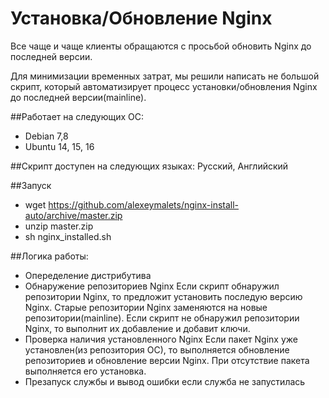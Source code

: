 # Установка/Обновление Nginx

Все чаще и чаще клиенты обращаются с просьбой обновить Nginx до последней версии.

Для минимизации временных затрат, мы решили написать не большой скрипт, который автоматизирует процесс установки/обновления Nginx до последней версии(mainline).

##Работает на следующих ОС:
* Debian 7,8
* Ubuntu 14, 15, 16

##Скрипт доступен на следующих языках:
Русский, Английский

##Запуск
* wget https://github.com/alexeymalets/nginx-install-auto/archive/master.zip
* unzip master.zip
* sh nginx_installed.sh

##Логика работы:
* Опеределение дистрибутива
* Обнаружение репозиториев Nginx
Если скрипт обнаружил репозитории Nginx, то предложит установить последую версию Nginx. Старые репозитории Nginx заменяются на новые репозитории(mainline).
Если скрипт не обнаружил репозитории Nginx, то выполнит их добавление и добавит ключи.
* Проверка наличия установленного Nginx
Если пакет Nginx уже установлен(из репозитория ОС), то выполняется обновление репозиториев и обновление версии Nginx. 
При отсутствие пакета выполняется его установка.
* Презапуск службы и вывод ошибки если служба не запустилась
